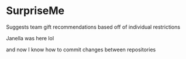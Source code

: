 # SurpriseMe
Suggests team gift recommendations based off of individual restrictions

Janella was here lol

and now I know how to commit changes between repositories
